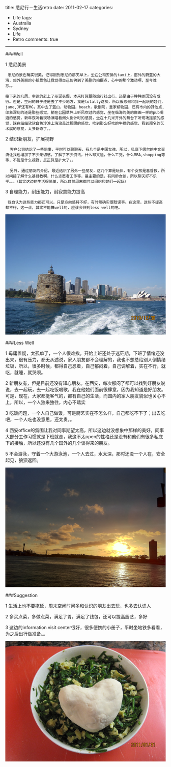 title: 悉尼行－生活retro
date: 2011-02-17
categories:
- Life
tags:
- Australia
- Sydney
- Life
- Retro
comments: true
---

###Well 
 
1 悉尼美景
 
     悉尼的景色确实很美，记得刚到悉尼的那天早上，坐在公司安排的taxi上，窗外的蔚蓝的大海，郊外美丽的小镇景色让我觉得自己仿佛到了美剧的拍摄点，心中的那个激动啊，至今难忘。。
    
    接下来的几周，幸运的赶上了圣诞长假，本来打算跟随旅行社出行，还是由于种种原因没有成行。但是，空闲的日子还是去了不少地方，我是totally路痴，所以很感谢和我一起玩的娃们，jane,JP还有MG，其中去了蓝山，动物园，beach，歌剧院，皇家植物园，还有市内的其他点,印象深刻的还是那些感觉，躺在公园草坪上听风吹过的感觉，坐在临海的美的像画一样的pub喝酒的感觉，新年夜听着现场演唱看烟火倒计时的感觉，坐在十几米开外的舞台下听现场摇滚的感觉，踩在细细软软白色沙滩上海浪盖过脚踝的感觉，吃到那么好吃的牛排的感觉，看到闻名的艺术展的感觉，太多新奇了。。

2 结识新朋友，扩展视野

      客户公司结识了一些同事，平时可以聊聊天，有几个是中国女孩，所以，私底下偶尔的中文交流让我也增加了不少亲切感，了解了不少资讯，什么邓文迪，什么工党，什么MBA,shopping等等，不管是什么视野，反正算是扩大了。。
      
      另外，通过朋友的介绍，最近结识了另外一些朋友，这几个算是玩伴，有个女孩是基督教，所以间接了解什么基督教啊，什么志愿者工作等，最主要的是，有同龄女孩，所以聊天好不乐乎。。。（其实这边的生活很简单，所以目前周末都可以组织和她们一起玩）

3 自理能力，耐压能力，耐寂寞能力提高

     我自认为这些能力都还可以，只是方向感特不好，有时候确实很耽误事。在这里，这些不提高都不行，这一点，其实不能算well的，应该会归到less well的吧。

![Sydney](https://raw.githubusercontent.com/xmyang/xmyang.github.io/master/images/Life_Retro_Well.jpg)

###Less Well 

1 毋庸置疑，太孤单了，一个人很难挨。开始上班还处于迷茫期，下班了情绪还没出来，很有压力，都无从述说，家人朋友都不会理解的，我也不想总给别人倒情绪垃圾，所以，很多时候，都得自己忍着，自己郁闷着，自己调解着，实在不行，就吃，就睡，就哭呗。

2 新朋友有，但是目前还没有知心朋友。在西安，每次郁闷了都可以找到好朋友说说，去一起玩，去一起吃饭唱歌，我在他她们面前很肆意，因为我知道是好朋友。可是，现在，大家都挺客气的，都有自己的生活，而国内的家人朋友貌似也关心不上，所以，一个人独来独往，内心不踏实

3 吃饭问题，一个人自己做饭，可是厨艺实在不怎么样，自己都吃不下了；出去吃吧，一个人吃也没意思，还太贵。。

4 西安office的氛围让我对同事期望太高，所以这边就没想象中那样的美好，同事大部分工作习惯就是下班就走，我这不太open的性格还是没有和他们有很多私底下的接触，所以还没有几个国外的几个谈得来的朋友。

5 不会游泳，守着一个大游泳池，一个人去过，水太深，那时还没一个人在，安全起见，狼狈返回。

![Sunset](https://raw.githubusercontent.com/xmyang/xmyang.github.io/master/images/Life_Retro_Less_Well.jpg)

###Suggestion 

1 生活上也不要拖延，周末空闲时间多和认识的朋友出去玩，也多去认识人

2 多买点菜，多做点菜，满足了胃，满足了钱包，还可以提高厨艺，多好

3 这边的information visit center很好，很多便携的小册子，平时坐地铁多看看，为之后出行做准备。。

![Food](https://raw.githubusercontent.com/xmyang/xmyang.github.io/master/images/Life_Retro_Suggestion.jpg)